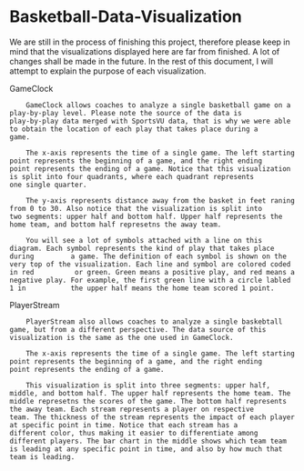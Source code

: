 # Basketball-Data-Visualization
We are still in the process of finishing this project, therefore please keep in mind that the visualizations displayed here are far from finished. A lot of changes shall be made in the future. In the rest of this document, I will attempt to explain the purpose of each visualization. 


GameClock

		GameClock allows coaches to analyze a single basketball game on a play-by-play level. Please note the source of the data is 					play-by-play data merged with SportsVU data, that is why we were able to obtain the location of each play that takes place during a 		game.

		The x-axis represents the time of a single game. The left starting point represents the beginning of a game, and the right ending 			point represents the ending of a game. Notice that this visualization is split into four quadrants, where each quadrant represents 			one single quarter. 

		The y-axis represents distance away from the basket in feet raning from 0 to 30. Also notice that the visualization is split into 			two segments: upper half and bottom half. Upper half represents the home team, and bottom half represetns the away team. 

		You will see a lot of symbols attached with a line on this diagram. Each symbol represents the kind of play that takes place during 		a game. The definition of each symbol is shown on the very top of the visualization. Each line and symbol are colored coded in red 			or green. Green means a positive play, and red means a negative play. For example, the first green line with a circle labled 1 in 			the upper half means the home team scored 1 point. 

PlayerStream
  
  		PlayerStream also allows coaches to analyze a single baskebtall game, but from a different perspective. The data source of this 				visualization is the same as the one used in GameClock.
  
  		The x-axis represents the time of a single game. The left starting point represents the beginning of a game, and the right ending 			point represents the ending of a game.
  
  		This visualization is split into three segments: upper half, middle, and bottom half. The upper half represents the home team. The 			middle represetns the scores of the game. The bottom half represents the away team. Each stream represents a player on respective 			team. The thickness of the stream represents the impact of each player at specific point in time. Notice that each stream has a 				different color, thus making it easier to differentiate among different players. The bar chart in the middle shows which team team 			is leading at any specific point in time, and also by how much that team is leading. 

